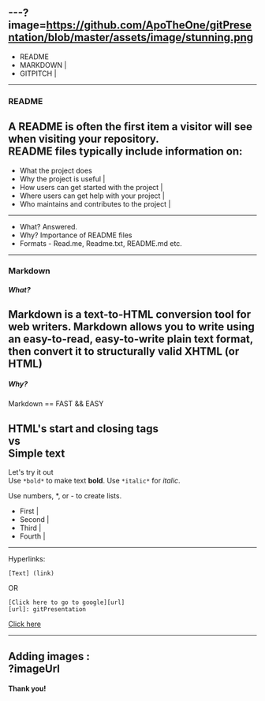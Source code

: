 ---?image=https://github.com/ApoTheOne/gitPresentation/blob/master/assets/image/stunning.png
---
- README 
- MARKDOWN |
- GITPITCH |
---
### README
A README is often the first item a visitor will see when visiting your repository.  
README files typically include information on:
---
- What the project does 
- Why the project is useful |
- How users can get started with the project |
- Where users can get help with your project |
- Who maintains and contributes to the project |
---
- What? Answered.
- Why? Importance of README files
- Formats - Read.me, Readme.txt, README.md etc.
---
### Markdown
##### What?
Markdown is a text-to-HTML conversion tool for web writers. Markdown allows you to write using an easy-to-read, easy-to-write plain text format, then convert it to structurally valid XHTML (or HTML)
---
##### Why?

Markdown == FAST && EASY

HTML's start and closing tags  
 vs  
Simple text
---
Let's try it out  
Use ```*bold*``` to make text **bold**.
Use ```*italic*``` for *italic*.

Use numbers, *, or - to create lists.
* First |
* Second |
* Third |
* Fourth |
---
Hyperlinks:
```
[Text] (link)
```
OR
```
[Click here to go to google][url]
[url]: gitPresentation
```
[Click here][g]

[g]: wwww.google.com
---
Adding images :  
?imageUrl
---
#### Thank you!
